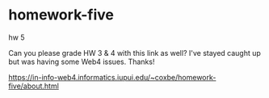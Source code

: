 # homework-five
 hw 5

Can you please grade HW 3 & 4 with this link as well? I've stayed caught up but was having some Web4 issues. Thanks!

https://in-info-web4.informatics.iupui.edu/~coxbe/homework-five/about.html

